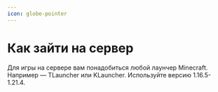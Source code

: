 ```yaml
---
icon: globe-pointer
---
```


# Как зайти на сервер

Для игры на сервере вам понадобиться любой лаунчер Minecraft. Например — TLauncher или KLauncher. Используйте версию 1.16.5-1.21.4.



